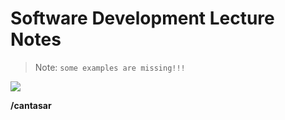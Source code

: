 # Software Development Lecture Notes

> Note: `some examples are missing!!!`




![](https://komarev.com/ghpvc/cantasar&color=blueviolet&label=REPO+VIEWS)




**/cantasar**
